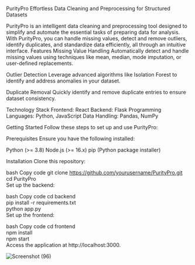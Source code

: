PurityPro
Effortless Data Cleaning and Preprocessing for Structured Datasets

PurityPro is an intelligent data cleaning and preprocessing tool designed to simplify and automate the essential tasks of preparing data for analysis. With PurityPro, you can handle missing values, detect and remove outliers, identify duplicates, and standardize data efficiently, all through an intuitive interface.
Features
Missing Value Handling
Automatically detect and handle missing values using techniques like mean, median, mode imputation, or user-defined replacements.

Outlier Detection
Leverage advanced algorithms like Isolation Forest to identify and address anomalies in your dataset.

Duplicate Removal
Quickly identify and remove duplicate entries to ensure dataset consistency.

Technology Stack
Frontend: React
Backend: Flask
Programming Languages: Python, JavaScript
Data Handling: Pandas, NumPy

Getting Started
Follow these steps to set up and use PurityPro:

Prerequisites
Ensure you have the following installed:

Python (>= 3.8)
Node.js (>= 16.x)
pip (Python package installer)

Installation
Clone this repository:

bash
Copy code
git clone https://github.com/yourusername/PurityPro.git  
cd PurityPro  
Set up the backend:

bash
Copy code
cd backend  
pip install -r requirements.txt  
python app.py  
Set up the frontend:

bash
Copy code
cd frontend  
npm install  
npm start  
Access the application at http://localhost:3000.

![Screenshot (96)](https://github.com/user-attachments/assets/878fe3db-74fb-4722-808c-0ffc1c7ab2c7)
